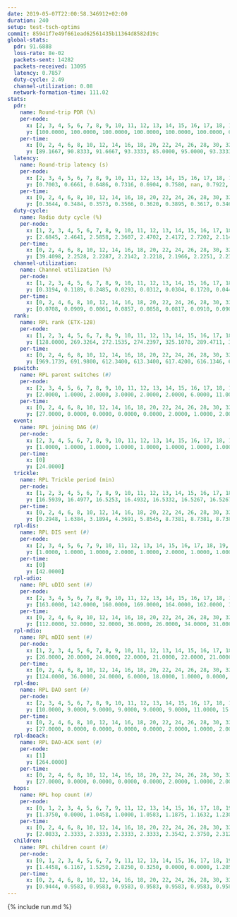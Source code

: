 ```yaml
---
date: 2019-05-07T22:00:58.346912+02:00
duration: 240
setup: test-tsch-optims
commit: 85941f7e49f661ead62561435b11364d8582d19c
global-stats:
  pdr: 91.6888
  loss-rate: 8e-02
  packets-sent: 14282
  packets-received: 13095
  latency: 0.7857
  duty-cycle: 2.49
  channel-utilization: 0.08
  network-formation-time: 111.02
stats:
  pdr:
    name: Round-trip PDR (%)
    per-node:
      x: [2, 3, 4, 5, 6, 7, 8, 9, 10, 11, 12, 13, 14, 15, 16, 17, 18, 19, 20, 21, 22, 23, 24, 25]
      y: [100.0000, 100.0000, 100.0000, 100.0000, 100.0000, 100.0000, 0.0000, 100.0000, 0.0000, 100.0000, 100.0000, 100.0000, 100.0000, 100.0000, 100.0000, 100.0000, 100.0000, 100.0000, 99.8319, 100.0000, 100.0000, 100.0000, 100.0000, 100.0000]
    per-time:
      x: [0, 2, 4, 6, 8, 10, 12, 14, 16, 18, 20, 22, 24, 26, 28, 30, 32, 34, 36, 38, 40, 42, 44, 46, 48, 50, 52, 54, 56, 58, 60, 62, 64, 66, 68, 70, 72, 74, 76, 78, 80, 82, 84, 86, 88, 90, 92, 94, 96, 98, 100, 102, 104, 106, 108, 110, 112, 114, 116, 118, 120, 122, 124, 126, 128, 130, 132, 134, 136, 138, 140, 142, 144, 146, 148, 150, 152, 154, 156, 158, 160, 162, 164, 166, 168, 170, 172, 174, 176, 178, 180, 182, 184, 186, 188, 190, 192, 194, 196, 198, 200, 202, 204, 206, 208, 210, 212, 214, 216, 218, 220, 222, 224, 226, 228, 230, 232, 234, 236, 238]
      y: [89.1667, 90.8333, 91.6667, 93.3333, 85.0000, 95.0000, 93.3333, 91.6667, 92.5000, 90.8333, 91.7355, 91.6667, 94.1667, 90.7563, 87.5000, 97.5207, 95.7983, 94.2149, 85.0000, 93.3333, 94.1667, 90.7563, 93.3333, 95.0413, 87.5000, 90.8333, 89.0756, 94.2149, 91.5966, 92.5620, 95.0000, 95.8333, 95.8333, 90.0000, 91.6667, 88.3333, 93.3333, 90.0000, 92.5000, 90.8333, 94.1667, 88.3333, 90.0000, 88.3333, 91.6667, 86.6667, 90.0000, 87.5000, 95.0000, 89.1667, 91.6667, 89.1667, 95.0000, 90.8333, 94.1667, 91.6667, 89.1667, 92.5000, 92.5000, 88.3333, 92.5000, 93.3333, 95.0000, 95.8333, 95.0000, 90.0000, 91.6667, 92.5000, 91.6667, 95.0000, 93.3333, 93.3333, 90.8333, 91.6667, 89.1667, 93.3333, 91.6667, 90.8333, 88.3333, 93.3333, 90.0000, 93.3333, 91.6667, 89.1667, 95.0000, 89.1667, 89.1667, 90.8333, 94.1667, 91.6667, 91.6667, 89.1667, 95.8333, 89.1667, 89.1667, 92.5000, 90.0000, 90.0000, 95.0000, 89.1667, 92.5000, 88.3333, 90.8333, 91.6667, 90.8333, 92.5000, 91.6667, 90.8333, 93.3333, 93.3333, 95.0000, 90.8333, 89.1667, 93.3333, 91.6667, 91.6667, 94.1667, 88.3333, 93.3333, 100.0000]
  latency:
    name: Round-trip latency (s)
    per-node:
      x: [2, 3, 4, 5, 6, 7, 8, 9, 10, 11, 12, 13, 14, 15, 16, 17, 18, 19, 20, 21, 22, 23, 24, 25]
      y: [0.7003, 0.6661, 0.6486, 0.7316, 0.6904, 0.7580, nan, 0.7922, nan, 0.7575, 0.6919, 0.7095, 0.8082, 0.7311, 0.8099, 0.8449, 0.8228, 0.8655, 0.8598, 0.7586, 0.8462, 0.9465, 0.9705, 0.9115]
    per-time:
      x: [0, 2, 4, 6, 8, 10, 12, 14, 16, 18, 20, 22, 24, 26, 28, 30, 32, 34, 36, 38, 40, 42, 44, 46, 48, 50, 52, 54, 56, 58, 60, 62, 64, 66, 68, 70, 72, 74, 76, 78, 80, 82, 84, 86, 88, 90, 92, 94, 96, 98, 100, 102, 104, 106, 108, 110, 112, 114, 116, 118, 120, 122, 124, 126, 128, 130, 132, 134, 136, 138, 140, 142, 144, 146, 148, 150, 152, 154, 156, 158, 160, 162, 164, 166, 168, 170, 172, 174, 176, 178, 180, 182, 184, 186, 188, 190, 192, 194, 196, 198, 200, 202, 204, 206, 208, 210, 212, 214, 216, 218, 220, 222, 224, 226, 228, 230, 232, 234, 236, 238]
      y: [0.3644, 0.3484, 0.3573, 0.3566, 0.3620, 0.3895, 0.3617, 0.3461, 0.3401, 0.3306, 0.3213, 0.3251, 0.3266, 0.3451, 0.3185, 0.3267, 0.3255, 0.3217, 0.3089, 0.2913, 0.3067, 0.2856, 0.3058, 0.3060, 0.3099, 0.2915, 0.2804, 0.3064, 0.2972, 0.3252, 0.2909, 0.2913, 0.3054, 0.3187, 0.3092, 0.3191, 0.3459, 0.3119, 0.3332, 0.3164, 0.2988, 0.3800, 0.3168, 0.2861, 0.3131, 0.2962, 0.2931, 0.5691, 0.5743, 0.4233, 0.3299, 0.3213, 0.3118, 0.8802, 0.8296, 0.5842, 0.5553, 0.3733, 0.4256, 1.0140, 1.2536, 1.0217, 0.8521, 0.5825, 0.6189, 0.9748, 1.2461, 1.2532, 1.2531, 0.9913, 0.8372, 1.0775, 1.2672, 1.2295, 1.2487, 1.2473, 1.2154, 1.1455, 1.2345, 1.2517, 1.2499, 1.2403, 1.2508, 1.2748, 1.2643, 1.2531, 1.2606, 1.2734, 1.2613, 1.2471, 1.2707, 1.2739, 1.2884, 1.2720, 1.2898, 1.2654, 1.2769, 1.2658, 1.2737, 1.2546, 1.2751, 1.2680, 1.2604, 1.2710, 1.2711, 1.2698, 1.2812, 1.2630, 1.2159, 1.2776, 1.2883, 1.2518, 1.2784, 1.2821, 1.2509, 1.2733, 1.2679, 1.2923, 1.2832, 1.4042]
  duty-cycle:
    name: Radio duty cycle (%)
    per-node:
      x: [1, 2, 3, 4, 5, 6, 7, 8, 9, 10, 11, 12, 13, 14, 15, 16, 17, 18, 19, 20, 21, 22, 23, 24, 25]
      y: [2.6845, 2.4641, 2.5858, 2.3607, 2.4702, 2.4172, 2.7202, 2.1145, 2.3180, 2.2650, 2.3781, 2.4847, 2.6996, 2.4444, 2.4296, 2.5119, 2.4004, 2.5748, 2.5591, 2.4975, 2.5915, 2.5804, 2.4662, 2.6420, 2.6545]
    per-time:
      x: [0, 2, 4, 6, 8, 10, 12, 14, 16, 18, 20, 22, 24, 26, 28, 30, 32, 34, 36, 38, 40, 42, 44, 46, 48, 50, 52, 54, 56, 58, 60, 62, 64, 66, 68, 70, 72, 74, 76, 78, 80, 82, 84, 86, 88, 90, 92, 94, 96, 98, 100, 102, 104, 106, 108, 110, 112, 114, 116, 118, 120, 122, 124, 126, 128, 130, 132, 134, 136, 138, 140, 142, 144, 146, 148, 150, 152, 154, 156, 158, 160, 162, 164, 166, 168, 170, 172, 174, 176, 178, 180, 182, 184, 186, 188, 190, 192, 194, 196, 198, 200, 202, 204, 206, 208, 210, 212, 214, 216, 218, 220, 222, 224, 226, 228, 230, 232, 234, 236, 238]
      y: [39.4098, 2.2528, 2.2287, 2.2142, 2.2218, 2.1966, 2.2251, 2.2346, 2.2373, 2.2063, 2.2055, 2.1983, 2.2084, 2.2043, 2.2327, 2.1966, 2.2200, 2.2074, 2.2086, 2.1961, 2.1661, 2.1987, 2.1908, 2.1997, 2.2157, 2.2180, 2.1964, 2.1802, 2.2100, 2.2072, 2.2136, 2.1911, 2.1947, 2.2112, 2.2007, 2.1829, 2.1742, 2.1852, 2.1775, 2.1942, 2.1987, 2.1815, 2.1789, 2.1848, 2.1776, 2.1936, 2.1671, 2.1791, 2.1594, 2.1851, 2.1732, 2.1942, 2.1598, 2.1567, 2.1561, 2.1635, 2.1767, 2.1741, 2.1746, 2.1779, 2.1595, 2.1661, 2.1649, 2.1662, 2.1834, 2.1798, 2.1832, 2.1717, 2.1633, 2.1766, 2.1694, 2.1705, 2.1739, 2.1572, 2.1633, 2.1598, 2.1807, 2.1579, 2.1726, 2.1456, 2.1603, 2.1517, 2.1611, 2.1767, 2.1748, 2.1870, 2.1804, 2.1669, 2.1693, 2.1615, 2.1676, 2.1684, 2.1742, 2.1808, 2.1731, 2.1887, 2.1871, 2.1624, 2.1647, 2.1741, 2.1521, 2.1789, 2.1728, 2.1596, 2.1798, 2.1722, 2.1679, 2.1779, 2.1648, 2.1458, 2.1780, 2.1881, 2.1633, 2.1759, 2.1750, 2.1654, 2.2047, 2.1516, 2.1595, 2.1555]
  channel-utilization:
    name: Channel utilization (%)
    per-node:
      x: [1, 2, 3, 4, 5, 6, 7, 8, 9, 10, 11, 12, 13, 14, 15, 16, 17, 18, 19, 20, 21, 22, 23, 24, 25]
      y: [0.3194, 0.1189, 0.2485, 0.0293, 0.0312, 0.0304, 0.1720, 0.0441, 0.0351, 0.0539, 0.0392, 0.0768, 0.1080, 0.0335, 0.0740, 0.1256, 0.0780, 0.0673, 0.0435, 0.0483, 0.0734, 0.0401, 0.0337, 0.0303, 0.0312]
    per-time:
      x: [0, 2, 4, 6, 8, 10, 12, 14, 16, 18, 20, 22, 24, 26, 28, 30, 32, 34, 36, 38, 40, 42, 44, 46, 48, 50, 52, 54, 56, 58, 60, 62, 64, 66, 68, 70, 72, 74, 76, 78, 80, 82, 84, 86, 88, 90, 92, 94, 96, 98, 100, 102, 104, 106, 108, 110, 112, 114, 116, 118, 120, 122, 124, 126, 128, 130, 132, 134, 136, 138, 140, 142, 144, 146, 148, 150, 152, 154, 156, 158, 160, 162, 164, 166, 168, 170, 172, 174, 176, 178, 180, 182, 184, 186, 188, 190, 192, 194, 196, 198, 200, 202, 204, 206, 208, 210, 212, 214, 216, 218, 220, 222, 224, 226, 228, 230, 232, 234, 236, 238]
      y: [0.0708, 0.0909, 0.0861, 0.0857, 0.0858, 0.0817, 0.0910, 0.0902, 0.0904, 0.0835, 0.0849, 0.0808, 0.0852, 0.0839, 0.0903, 0.0797, 0.0870, 0.0834, 0.0846, 0.0808, 0.0718, 0.0845, 0.0776, 0.0813, 0.0837, 0.0848, 0.0806, 0.0769, 0.0866, 0.0853, 0.0875, 0.0783, 0.0794, 0.0856, 0.0817, 0.0781, 0.0745, 0.0801, 0.0757, 0.0801, 0.0811, 0.0765, 0.0764, 0.0789, 0.0774, 0.0797, 0.0722, 0.0761, 0.0700, 0.0772, 0.0728, 0.0805, 0.0690, 0.0699, 0.0703, 0.0741, 0.0774, 0.0749, 0.0757, 0.0804, 0.0757, 0.0776, 0.0766, 0.0776, 0.0831, 0.0803, 0.0804, 0.0763, 0.0746, 0.0769, 0.0792, 0.0772, 0.0780, 0.0741, 0.0761, 0.0735, 0.0793, 0.0728, 0.0776, 0.0690, 0.0760, 0.0726, 0.0762, 0.0801, 0.0774, 0.0819, 0.0797, 0.0771, 0.0773, 0.0780, 0.0773, 0.0781, 0.0795, 0.0813, 0.0776, 0.0843, 0.0845, 0.0784, 0.0781, 0.0833, 0.0736, 0.0827, 0.0803, 0.0756, 0.0849, 0.0806, 0.0798, 0.0839, 0.0784, 0.0701, 0.0820, 0.0865, 0.0768, 0.0789, 0.0809, 0.0785, 0.0945, 0.0748, 0.0772, 0.0749]
  rank:
    name: RPL rank (ETX-128)
    per-node:
      x: [1, 2, 3, 4, 5, 6, 7, 8, 9, 10, 11, 12, 13, 14, 15, 16, 17, 18, 19, 20, 21, 22, 23, 24, 25]
      y: [128.0000, 269.3264, 272.1535, 274.2397, 325.1070, 289.4711, 311.8017, 459.3699, 565.5618, 382.8612, 510.5514, 421.5331, 428.1714, 586.5100, 413.7178, 514.1016, 529.1844, 566.0571, 625.1429, 682.3239, 613.0492, 668.7764, 733.3655, 742.5789, 724.5761]
    per-time:
      x: [0, 2, 4, 6, 8, 10, 12, 14, 16, 18, 20, 22, 24, 26, 28, 30, 32, 34, 36, 38, 40, 42, 44, 46, 48, 50, 52, 54, 56, 58, 60, 62, 64, 66, 68, 70, 72, 74, 76, 78, 80, 82, 84, 86, 88, 90, 92, 94, 96, 98, 100, 102, 104, 106, 108, 110, 112, 114, 116, 118, 120, 122, 124, 126, 128, 130, 132, 134, 136, 138, 140, 142, 144, 146, 148, 150, 152, 154, 156, 158, 160, 162, 164, 166, 168, 170, 172, 174, 176, 178, 180, 182, 184, 186, 188, 190, 192, 194, 196, 198, 200, 202, 204, 206, 208, 210, 212, 214, 216, 218, 220, 222, 224, 226, 228, 230, 232, 234, 236, 238]
      y: [969.1739, 691.9800, 612.3400, 613.3400, 617.4200, 616.1346, 604.5294, 591.6731, 550.3922, 523.4800, 515.0566, 513.4200, 515.2400, 541.8600, 544.5200, 538.0400, 517.2157, 520.1000, 520.6038, 502.0980, 488.7843, 494.7200, 478.2642, 471.0600, 468.9000, 473.2941, 469.6400, 470.2000, 505.4151, 495.0200, 494.3922, 493.2549, 467.0400, 472.2885, 467.3200, 468.9200, 470.8200, 463.9600, 464.3462, 446.1000, 454.9200, 452.4000, 457.8235, 463.5600, 462.9800, 461.4615, 453.2157, 451.6667, 453.1400, 456.5098, 457.0980, 457.2000, 465.2000, 470.1800, 473.0000, 465.9423, 459.4400, 456.8800, 452.6200, 464.2308, 452.1600, 457.1200, 454.2692, 454.7600, 447.1698, 441.5600, 452.4340, 444.0800, 441.2600, 433.5200, 433.2353, 442.7600, 450.2885, 435.8400, 434.1569, 435.1176, 440.3800, 440.6200, 440.8431, 437.9600, 436.8400, 436.1961, 436.3200, 438.2692, 445.0200, 445.0784, 444.6600, 445.8824, 446.8600, 442.1600, 455.2500, 465.5294, 458.6600, 454.2200, 459.7600, 460.9231, 455.3137, 446.2000, 444.2400, 452.6346, 450.0980, 443.0000, 441.7600, 444.4600, 443.5882, 441.0000, 442.8600, 451.7500, 446.6200, 455.5660, 440.6000, 565.9200, 564.2000, 564.0400, 565.3200, 546.5556, 472.0508, 463.6200, 470.8000, 475.8800]
  pswitch:
    name: RPL parent switches (#)
    per-node:
      x: [2, 3, 4, 5, 6, 7, 8, 9, 10, 11, 12, 13, 14, 15, 16, 17, 18, 19, 20, 21, 22, 23, 24, 25]
      y: [2.0000, 1.0000, 2.0000, 3.0000, 2.0000, 2.0000, 6.0000, 11.0000, 5.0000, 3.0000, 2.0000, 5.0000, 9.0000, 1.0000, 6.0000, 4.0000, 6.0000, 6.0000, 8.0000, 5.0000, 7.0000, 10.0000, 8.0000, 4.0000]
    per-time:
      x: [0, 2, 4, 6, 8, 10, 12, 14, 16, 18, 20, 22, 24, 26, 28, 30, 32, 34, 36, 38, 40, 42, 44, 46, 48, 50, 52, 54, 56, 58, 60, 62, 64, 66, 68, 70, 72, 74, 76, 78, 80, 82, 84, 86, 88, 90, 92, 94, 96, 98, 100, 102, 104, 106, 108, 110, 112, 114, 116, 118, 120, 122, 124, 126, 128, 130, 132, 134, 136, 138, 140, 142, 144, 146, 148, 150, 152, 154, 156, 158, 160, 162, 164, 166, 168, 170, 172, 174, 176, 178, 180, 182, 184, 186, 188, 190, 192, 194, 196, 198, 200, 202, 204, 206, 208, 210, 212, 214, 216, 218, 220, 222, 224, 226, 228, 230, 232]
      y: [27.0000, 0.0000, 0.0000, 0.0000, 0.0000, 2.0000, 1.0000, 2.0000, 1.0000, 0.0000, 3.0000, 0.0000, 0.0000, 0.0000, 0.0000, 0.0000, 1.0000, 0.0000, 3.0000, 1.0000, 1.0000, 0.0000, 3.0000, 0.0000, 0.0000, 1.0000, 0.0000, 0.0000, 3.0000, 0.0000, 1.0000, 1.0000, 0.0000, 2.0000, 0.0000, 0.0000, 0.0000, 0.0000, 2.0000, 0.0000, 0.0000, 0.0000, 1.0000, 0.0000, 0.0000, 2.0000, 1.0000, 1.0000, 0.0000, 1.0000, 1.0000, 0.0000, 0.0000, 0.0000, 3.0000, 2.0000, 0.0000, 0.0000, 0.0000, 2.0000, 0.0000, 0.0000, 2.0000, 0.0000, 3.0000, 0.0000, 3.0000, 0.0000, 0.0000, 0.0000, 1.0000, 0.0000, 2.0000, 0.0000, 1.0000, 1.0000, 0.0000, 0.0000, 1.0000, 0.0000, 0.0000, 1.0000, 0.0000, 2.0000, 0.0000, 1.0000, 0.0000, 1.0000, 0.0000, 0.0000, 2.0000, 1.0000, 0.0000, 0.0000, 0.0000, 2.0000, 1.0000, 0.0000, 0.0000, 2.0000, 1.0000, 2.0000, 0.0000, 0.0000, 1.0000, 0.0000, 0.0000, 2.0000, 0.0000, 3.0000, 0.0000, 0.0000, 0.0000, 0.0000, 0.0000, 4.0000, 9.0000]
  event:
    name: RPL joining DAG (#)
    per-node:
      x: [2, 3, 4, 5, 6, 7, 8, 9, 10, 11, 12, 13, 14, 15, 16, 17, 18, 19, 20, 21, 22, 23, 24, 25]
      y: [1.0000, 1.0000, 1.0000, 1.0000, 1.0000, 1.0000, 1.0000, 1.0000, 1.0000, 1.0000, 1.0000, 1.0000, 1.0000, 1.0000, 1.0000, 1.0000, 1.0000, 1.0000, 1.0000, 1.0000, 1.0000, 1.0000, 1.0000, 1.0000]
    per-time:
      x: [0]
      y: [24.0000]
  trickle:
    name: RPL Trickle period (min)
    per-node:
      x: [1, 2, 3, 4, 5, 6, 7, 8, 9, 10, 11, 12, 13, 14, 15, 16, 17, 18, 19, 20, 21, 22, 23, 24, 25]
      y: [16.5939, 16.4977, 16.5253, 16.4932, 16.5332, 16.5267, 16.5267, 16.5092, 16.5632, 16.5409, 16.5329, 16.5290, 16.5384, 16.5534, 16.5228, 16.5069, 16.4635, 16.5905, 16.5905, 16.5976, 16.5155, 16.5586, 16.5348, 16.5175, 16.5332]
    per-time:
      x: [0, 2, 4, 6, 8, 10, 12, 14, 16, 18, 20, 22, 24, 26, 28, 30, 32, 34, 36, 38, 40, 42, 44, 46, 48, 50, 52, 54, 56, 58, 60, 62, 64, 66, 68, 70, 72, 74, 76, 78, 80, 82, 84, 86, 88, 90, 92, 94, 96, 98, 100, 102, 104, 106, 108, 110, 112, 114, 116, 118, 120, 122, 124, 126, 128, 130, 132, 134, 136, 138, 140, 142, 144, 146, 148, 150, 152, 154, 156, 158, 160, 162, 164, 166, 168, 170, 172, 174, 176, 178, 180, 182, 184, 186, 188, 190, 192, 194, 196, 198, 200, 202, 204, 206, 208, 210, 212, 214, 216, 218, 220, 222, 224, 226, 228, 230, 232, 234, 236, 238]
      y: [0.2948, 1.6384, 3.1894, 4.3691, 5.8545, 8.7381, 8.7381, 8.7381, 8.7381, 17.1267, 17.4763, 17.4763, 17.4763, 17.4763, 17.4763, 17.4763, 17.4763, 17.4763, 17.4763, 17.4763, 17.4763, 17.4763, 17.4763, 17.4763, 17.4763, 17.4763, 17.4763, 17.4763, 17.4763, 17.4763, 17.4763, 17.4763, 17.4763, 17.4763, 17.4763, 17.4763, 17.4763, 17.4763, 17.4763, 17.4763, 17.4763, 17.4763, 17.4763, 17.4763, 17.4763, 17.4763, 17.4763, 17.4763, 17.4763, 17.4763, 17.4763, 17.4763, 17.4763, 17.4763, 17.4763, 17.4763, 17.4763, 17.4763, 17.4763, 17.4763, 17.4763, 17.4763, 17.4763, 17.4763, 17.4763, 17.4763, 17.4763, 17.4763, 17.4763, 17.4763, 17.4763, 17.4763, 17.4763, 17.4763, 17.4763, 17.4763, 17.4763, 17.4763, 17.4763, 17.4763, 17.4763, 17.4763, 17.4763, 17.4763, 17.4763, 17.4763, 17.4763, 17.4763, 17.4763, 17.4763, 17.4763, 17.4763, 17.4763, 17.4763, 17.4763, 17.4763, 17.4763, 17.4763, 17.4763, 17.4763, 17.4763, 17.4763, 17.4763, 17.4763, 17.4763, 17.4763, 17.4763, 17.4763, 17.4763, 17.4763, 17.4763, 17.4763, 17.4763, 17.4763, 17.4763, 17.4763, 17.4763, 17.4763, 17.4763, 17.4763]
  rpl-dis:
    name: RPL DIS sent (#)
    per-node:
      x: [2, 3, 4, 5, 6, 7, 9, 10, 11, 12, 13, 14, 15, 16, 17, 18, 19, 20, 21, 22, 23, 24, 25]
      y: [1.0000, 1.0000, 1.0000, 2.0000, 1.0000, 2.0000, 1.0000, 1.0000, 1.0000, 2.0000, 1.0000, 2.0000, 2.0000, 1.0000, 1.0000, 2.0000, 2.0000, 2.0000, 2.0000, 3.0000, 4.0000, 4.0000, 3.0000]
    per-time:
      x: [0]
      y: [42.0000]
  rpl-udio:
    name: RPL uDIO sent (#)
    per-node:
      x: [2, 3, 4, 5, 6, 7, 8, 9, 10, 11, 12, 13, 14, 15, 16, 17, 18, 19, 20, 21, 22, 23, 24, 25]
      y: [163.0000, 142.0000, 160.0000, 169.0000, 164.0000, 162.0000, 172.0000, 165.0000, 163.0000, 165.0000, 168.0000, 161.0000, 163.0000, 161.0000, 169.0000, 164.0000, 159.0000, 165.0000, 171.0000, 166.0000, 166.0000, 167.0000, 174.0000, 169.0000]
    per-time:
      x: [0, 2, 4, 6, 8, 10, 12, 14, 16, 18, 20, 22, 24, 26, 28, 30, 32, 34, 36, 38, 40, 42, 44, 46, 48, 50, 52, 54, 56, 58, 60, 62, 64, 66, 68, 70, 72, 74, 76, 78, 80, 82, 84, 86, 88, 90, 92, 94, 96, 98, 100, 102, 104, 106, 108, 110, 112, 114, 116, 118, 120, 122, 124, 126, 128, 130, 132, 134, 136, 138, 140, 142, 144, 146, 148, 150, 152, 154, 156, 158, 160, 162, 164, 166, 168, 170, 172, 174, 176, 178, 180, 182, 184, 186, 188, 190, 192, 194, 196, 198, 200, 202, 204, 206, 208, 210, 212, 214, 216, 218, 220, 222, 224, 226, 228, 230, 232, 234, 236, 238]
      y: [112.0000, 32.0000, 32.0000, 36.0000, 26.0000, 34.0000, 31.0000, 30.0000, 39.0000, 29.0000, 28.0000, 34.0000, 34.0000, 35.0000, 29.0000, 27.0000, 29.0000, 30.0000, 32.0000, 34.0000, 33.0000, 30.0000, 34.0000, 32.0000, 33.0000, 34.0000, 32.0000, 32.0000, 34.0000, 33.0000, 33.0000, 33.0000, 33.0000, 27.0000, 36.0000, 26.0000, 35.0000, 28.0000, 33.0000, 35.0000, 33.0000, 30.0000, 34.0000, 29.0000, 32.0000, 36.0000, 32.0000, 36.0000, 28.0000, 32.0000, 33.0000, 29.0000, 33.0000, 28.0000, 34.0000, 37.0000, 32.0000, 35.0000, 31.0000, 34.0000, 34.0000, 33.0000, 30.0000, 37.0000, 30.0000, 38.0000, 30.0000, 27.0000, 38.0000, 25.0000, 32.0000, 33.0000, 33.0000, 34.0000, 29.0000, 38.0000, 33.0000, 31.0000, 36.0000, 32.0000, 31.0000, 30.0000, 30.0000, 31.0000, 34.0000, 34.0000, 31.0000, 39.0000, 28.0000, 32.0000, 37.0000, 32.0000, 29.0000, 35.0000, 30.0000, 28.0000, 32.0000, 31.0000, 36.0000, 33.0000, 33.0000, 32.0000, 29.0000, 35.0000, 30.0000, 29.0000, 35.0000, 29.0000, 33.0000, 33.0000, 33.0000, 40.0000, 31.0000, 33.0000, 30.0000, 39.0000, 31.0000, 36.0000, 28.0000, 26.0000]
  rpl-mdio:
    name: RPL mDIO sent (#)
    per-node:
      x: [1, 2, 3, 4, 5, 6, 7, 8, 9, 10, 11, 12, 13, 14, 15, 16, 17, 18, 19, 20, 21, 22, 23, 24, 25]
      y: [26.0000, 20.0000, 24.0000, 22.0000, 21.0000, 22.0000, 21.0000, 24.0000, 21.0000, 24.0000, 21.0000, 20.0000, 20.0000, 21.0000, 20.0000, 23.0000, 22.0000, 22.0000, 21.0000, 23.0000, 22.0000, 21.0000, 21.0000, 20.0000, 20.0000]
    per-time:
      x: [0, 2, 4, 6, 8, 10, 12, 14, 16, 18, 20, 22, 24, 26, 28, 30, 32, 34, 36, 38, 40, 42, 44, 46, 48, 50, 52, 54, 56, 58, 60, 62, 64, 66, 68, 70, 72, 74, 76, 78, 80, 82, 84, 86, 88, 90, 92, 94, 96, 98, 100, 102, 104, 106, 108, 110, 112, 114, 116, 118, 120, 122, 124, 126, 128, 130, 132, 134, 136, 138, 140, 142, 144, 146, 148, 150, 152, 154, 156, 158, 160, 162, 164, 166, 168, 170, 172, 174, 176, 178, 180, 182, 184, 186, 188, 190, 192, 194, 196, 198, 200, 202, 204, 206, 208, 210, 212, 214, 216, 218, 220, 222, 224, 226, 228, 230, 232, 234, 236, 238]
      y: [124.0000, 36.0000, 24.0000, 6.0000, 18.0000, 1.0000, 0.0000, 6.0000, 18.0000, 1.0000, 0.0000, 0.0000, 0.0000, 4.0000, 3.0000, 7.0000, 5.0000, 6.0000, 0.0000, 0.0000, 0.0000, 0.0000, 3.0000, 8.0000, 7.0000, 4.0000, 3.0000, 0.0000, 0.0000, 0.0000, 0.0000, 7.0000, 3.0000, 5.0000, 7.0000, 3.0000, 0.0000, 0.0000, 0.0000, 3.0000, 9.0000, 4.0000, 3.0000, 6.0000, 0.0000, 0.0000, 0.0000, 0.0000, 4.0000, 6.0000, 8.0000, 5.0000, 2.0000, 0.0000, 0.0000, 0.0000, 0.0000, 9.0000, 7.0000, 3.0000, 3.0000, 3.0000, 0.0000, 0.0000, 0.0000, 0.0000, 6.0000, 5.0000, 3.0000, 10.0000, 1.0000, 0.0000, 0.0000, 0.0000, 2.0000, 5.0000, 7.0000, 4.0000, 6.0000, 1.0000, 0.0000, 0.0000, 0.0000, 7.0000, 3.0000, 8.0000, 5.0000, 2.0000, 0.0000, 0.0000, 0.0000, 0.0000, 4.0000, 5.0000, 7.0000, 7.0000, 2.0000, 0.0000, 0.0000, 0.0000, 1.0000, 3.0000, 9.0000, 4.0000, 6.0000, 2.0000, 0.0000, 0.0000, 0.0000, 0.0000, 8.0000, 5.0000, 2.0000, 9.0000, 1.0000, 0.0000, 0.0000, 0.0000, 4.0000, 4.0000]
  rpl-dao:
    name: RPL DAO sent (#)
    per-node:
      x: [2, 3, 4, 5, 6, 7, 8, 9, 10, 11, 12, 13, 14, 15, 16, 17, 18, 19, 20, 21, 22, 23, 24, 25]
      y: [10.0000, 9.0000, 9.0000, 9.0000, 9.0000, 9.0000, 11.0000, 15.0000, 11.0000, 11.0000, 9.0000, 10.0000, 13.0000, 9.0000, 11.0000, 12.0000, 11.0000, 12.0000, 13.0000, 12.0000, 12.0000, 15.0000, 11.0000, 11.0000]
    per-time:
      x: [0, 2, 4, 6, 8, 10, 12, 14, 16, 18, 20, 22, 24, 26, 28, 30, 32, 34, 36, 38, 40, 42, 44, 46, 48, 50, 52, 54, 56, 58, 60, 62, 64, 66, 68, 70, 72, 74, 76, 78, 80, 82, 84, 86, 88, 90, 92, 94, 96, 98, 100, 102, 104, 106, 108, 110, 112, 114, 116, 118, 120, 122, 124, 126, 128, 130, 132, 134, 136, 138, 140, 142, 144, 146, 148, 150, 152, 154, 156, 158, 160, 162, 164, 166, 168, 170, 172, 174, 176, 178, 180, 182, 184, 186, 188, 190, 192, 194, 196, 198, 200, 202, 204, 206, 208, 210, 212, 214, 216, 218, 220, 222, 224, 226, 228, 230, 232, 234, 236, 238]
      y: [27.0000, 0.0000, 0.0000, 0.0000, 0.0000, 2.0000, 1.0000, 2.0000, 1.0000, 0.0000, 3.0000, 0.0000, 0.0000, 0.0000, 14.0000, 1.0000, 1.0000, 0.0000, 3.0000, 3.0000, 2.0000, 1.0000, 3.0000, 0.0000, 1.0000, 1.0000, 0.0000, 0.0000, 10.0000, 2.0000, 2.0000, 1.0000, 2.0000, 2.0000, 2.0000, 2.0000, 2.0000, 0.0000, 2.0000, 2.0000, 0.0000, 0.0000, 4.0000, 7.0000, 2.0000, 3.0000, 2.0000, 1.0000, 2.0000, 2.0000, 2.0000, 1.0000, 1.0000, 1.0000, 3.0000, 2.0000, 1.0000, 6.0000, 0.0000, 5.0000, 1.0000, 1.0000, 3.0000, 1.0000, 4.0000, 1.0000, 3.0000, 1.0000, 0.0000, 2.0000, 3.0000, 3.0000, 2.0000, 1.0000, 2.0000, 2.0000, 3.0000, 1.0000, 3.0000, 1.0000, 2.0000, 1.0000, 0.0000, 4.0000, 2.0000, 3.0000, 3.0000, 1.0000, 2.0000, 0.0000, 5.0000, 2.0000, 2.0000, 2.0000, 2.0000, 3.0000, 1.0000, 1.0000, 3.0000, 3.0000, 2.0000, 3.0000, 1.0000, 0.0000, 4.0000, 1.0000, 2.0000, 4.0000, 1.0000, 4.0000, 0.0000, 1.0000, 0.0000, 3.0000, 1.0000, 6.0000, 9.0000, 0.0000, 1.0000, 1.0000]
  rpl-daoack:
    name: RPL DAO-ACK sent (#)
    per-node:
      x: [1]
      y: [264.0000]
    per-time:
      x: [0, 2, 4, 6, 8, 10, 12, 14, 16, 18, 20, 22, 24, 26, 28, 30, 32, 34, 36, 38, 40, 42, 44, 46, 48, 50, 52, 54, 56, 58, 60, 62, 64, 66, 68, 70, 72, 74, 76, 78, 80, 82, 84, 86, 88, 90, 92, 94, 96, 98, 100, 102, 104, 106, 108, 110, 112, 114, 116, 118, 120, 122, 124, 126, 128, 130, 132, 134, 136, 138, 140, 142, 144, 146, 148, 150, 152, 154, 156, 158, 160, 162, 164, 166, 168, 170, 172, 174, 176, 178, 180, 182, 184, 186, 188, 190, 192, 194, 196, 198, 200, 202, 204, 206, 208, 210, 212, 214, 216, 218, 220, 222, 224, 226, 228, 230, 232, 234, 236, 238]
      y: [27.0000, 0.0000, 0.0000, 0.0000, 0.0000, 2.0000, 1.0000, 2.0000, 1.0000, 0.0000, 3.0000, 0.0000, 0.0000, 0.0000, 14.0000, 1.0000, 1.0000, 0.0000, 3.0000, 3.0000, 2.0000, 1.0000, 3.0000, 0.0000, 1.0000, 1.0000, 0.0000, 0.0000, 10.0000, 2.0000, 2.0000, 1.0000, 2.0000, 2.0000, 2.0000, 2.0000, 2.0000, 0.0000, 2.0000, 2.0000, 0.0000, 0.0000, 4.0000, 7.0000, 2.0000, 3.0000, 2.0000, 1.0000, 2.0000, 2.0000, 2.0000, 1.0000, 1.0000, 1.0000, 3.0000, 2.0000, 1.0000, 6.0000, 0.0000, 5.0000, 1.0000, 1.0000, 3.0000, 1.0000, 4.0000, 1.0000, 3.0000, 1.0000, 0.0000, 2.0000, 3.0000, 3.0000, 2.0000, 1.0000, 2.0000, 2.0000, 3.0000, 1.0000, 3.0000, 1.0000, 2.0000, 1.0000, 0.0000, 4.0000, 2.0000, 3.0000, 3.0000, 1.0000, 2.0000, 0.0000, 5.0000, 2.0000, 2.0000, 2.0000, 2.0000, 3.0000, 1.0000, 1.0000, 3.0000, 3.0000, 2.0000, 3.0000, 1.0000, 0.0000, 4.0000, 1.0000, 2.0000, 4.0000, 1.0000, 4.0000, 0.0000, 1.0000, 0.0000, 3.0000, 1.0000, 6.0000, 9.0000, 0.0000, 1.0000, 1.0000]
  hops:
    name: RPL hop count (#)
    per-node:
      x: [0, 1, 2, 3, 4, 5, 6, 7, 9, 11, 12, 13, 14, 15, 16, 17, 18, 19, 20, 21, 22, 23, 24, 25]
      y: [1.3750, 0.0000, 1.0458, 1.0000, 1.0583, 1.1875, 1.1632, 1.2301, 2.4667, 2.0000, 1.8167, 2.0000, 2.7375, 2.0000, 2.2333, 2.2708, 3.0000, 3.2594, 3.3891, 3.0837, 3.4310, 4.0042, 4.0669, 4.0000]
    per-time:
      x: [0, 2, 4, 6, 8, 10, 12, 14, 16, 18, 20, 22, 24, 26, 28, 30, 32, 34, 36, 38, 40, 42, 44, 46, 48, 50, 52, 54, 56, 58, 60, 62, 64, 66, 68, 70, 72, 74, 76, 78, 80, 82, 84, 86, 88, 90, 92, 94, 96, 98, 100, 102, 104, 106, 108, 110, 112, 114, 116, 118, 120, 122, 124, 126, 128, 130, 132, 134, 136, 138, 140, 142, 144, 146, 148, 150, 152, 154, 156, 158, 160, 162, 164, 166, 168, 170, 172, 174, 176, 178, 180, 182, 184, 186, 188, 190, 192, 194, 196, 198, 200, 202, 204, 206, 208, 210, 212, 214, 216, 218, 220, 222, 224, 226, 228, 230, 232, 234, 236, 238]
      y: [2.0833, 2.3333, 2.3333, 2.3333, 2.3333, 2.3542, 2.3750, 2.3125, 2.2917, 2.2917, 2.2708, 2.2500, 2.2500, 2.2500, 2.2500, 2.2500, 2.2500, 2.2500, 2.2917, 2.3125, 2.2500, 2.2500, 2.3125, 2.2917, 2.2917, 2.2708, 2.2500, 2.2500, 2.2083, 2.2083, 2.2083, 2.2083, 2.2083, 2.2917, 2.2917, 2.2917, 2.2917, 2.2917, 2.2500, 2.2083, 2.2083, 2.2083, 2.2083, 2.2083, 2.2083, 2.2083, 2.1250, 2.1250, 2.1250, 2.1458, 2.1667, 2.1250, 2.1250, 2.1250, 2.1250, 2.0833, 2.0833, 2.0833, 2.0833, 2.1042, 2.1250, 2.1250, 2.1667, 2.1667, 2.1875, 2.2083, 2.1667, 2.1250, 2.1250, 2.1250, 2.1667, 2.2083, 2.2083, 2.2083, 2.2083, 2.2083, 2.2083, 2.2083, 2.2083, 2.2083, 2.2083, 2.2083, 2.2083, 2.2083, 2.2083, 2.2083, 2.2083, 2.2708, 2.3333, 2.3333, 2.3333, 2.3333, 2.3333, 2.3333, 2.3333, 2.3333, 2.2917, 2.2917, 2.2917, 2.2917, 2.2917, 2.2917, 2.3333, 2.3333, 2.3333, 2.3333, 2.3333, 2.3333, 2.3333, 2.3333, 2.3333, 2.3333, 2.3333, 2.3333, 2.3333, 2.2917, 2.2708, 2.2083, 2.2083, 2.2083]
  children:
    name: RPL children count (#)
    per-node:
      x: [0, 1, 2, 3, 4, 5, 6, 7, 9, 11, 12, 13, 14, 15, 16, 17, 18, 19, 20, 21, 22, 23, 24, 25]
      y: [1.4458, 6.1167, 1.5250, 2.8250, 0.3250, 0.0000, 0.0000, 1.2050, 0.0458, 0.1458, 0.6125, 1.4142, 0.0458, 0.8912, 1.7458, 0.9375, 1.1883, 0.3766, 0.4226, 1.3347, 0.3180, 0.0586, 0.0000, 0.0000]
    per-time:
      x: [0, 2, 4, 6, 8, 10, 12, 14, 16, 18, 20, 22, 24, 26, 28, 30, 32, 34, 36, 38, 40, 42, 44, 46, 48, 50, 52, 54, 56, 58, 60, 62, 64, 66, 68, 70, 72, 74, 76, 78, 80, 82, 84, 86, 88, 90, 92, 94, 96, 98, 100, 102, 104, 106, 108, 110, 112, 114, 116, 118, 120, 122, 124, 126, 128, 130, 132, 134, 136, 138, 140, 142, 144, 146, 148, 150, 152, 154, 156, 158, 160, 162, 164, 166, 168, 170, 172, 174, 176, 178, 180, 182, 184, 186, 188, 190, 192, 194, 196, 198, 200, 202, 204, 206, 208, 210, 212, 214, 216, 218, 220, 222, 224, 226, 228, 230, 232, 234, 236, 238]
      y: [0.9444, 0.9583, 0.9583, 0.9583, 0.9583, 0.9583, 0.9583, 0.9583, 0.9583, 0.9583, 0.9583, 0.9583, 0.9583, 0.9583, 0.9583, 0.9583, 0.9583, 0.9583, 0.9583, 0.9583, 0.9583, 0.9583, 0.9583, 0.9583, 0.9583, 0.9583, 0.9583, 0.9583, 0.9583, 0.9583, 0.9583, 0.9583, 0.9583, 0.9583, 0.9583, 0.9583, 0.9583, 0.9583, 0.9583, 0.9583, 0.9583, 0.9583, 0.9583, 0.9583, 0.9583, 0.9583, 0.9583, 0.9583, 0.9583, 0.9583, 0.9583, 0.9583, 0.9583, 0.9583, 0.9583, 0.9583, 0.9583, 0.9583, 0.9583, 0.9583, 0.9583, 0.9583, 0.9583, 0.9583, 0.9583, 0.9583, 0.9583, 0.9583, 0.9583, 0.9583, 0.9583, 0.9583, 0.9583, 0.9583, 0.9583, 0.9583, 0.9583, 0.9583, 0.9583, 0.9583, 0.9583, 0.9583, 0.9583, 0.9583, 0.9583, 0.9583, 0.9583, 0.9583, 0.9583, 0.9583, 0.9583, 0.9583, 0.9583, 0.9583, 0.9583, 0.9583, 0.9583, 0.9583, 0.9583, 0.9583, 0.9583, 0.9583, 0.9583, 0.9583, 0.9583, 0.9583, 0.9583, 0.9583, 0.9583, 0.9583, 0.9583, 0.9583, 0.9583, 0.9583, 0.9583, 0.9583, 0.9583, 0.9583, 0.9583, 0.9583]
---
```


{% include run.md %}
